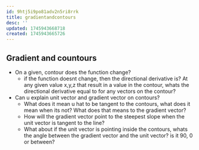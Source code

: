 ```yaml
---
id: 9htj5i9po81adv2n5ri8rrk
title: gradientandcontours
desc: ''
updated: 1745943668718
created: 1745943665726
---
```



## Gradient and countours
- On a given, contour does the function change?
  - if the function doesnt change, then the directional derivative is? At any given value x,y,z that result in a value in the contour, whats the directional derivative equal to for any vectors on the contour?
- Can u explain unit vector and gradient vector on contours?
  - What does it mean u hat to be tangent to the contours, what does it mean when its not? What does that means to the gradient vector? 
  - How will the gradient vector point to the steepest slope when the unit vector is tangent to the line?
  - What about if the unit vector is pointing inside the contours, whats the angle between the gradient vector and the unit vector? is it 90, 0 or between?

